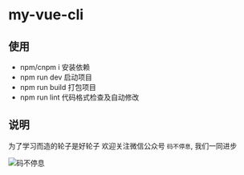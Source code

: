 # my-vue-cli

## 使用
+ npm/cnpm i  安装依赖
+ npm run dev 启动项目
+ npm run build 打包项目
+ npm run lint 代码格式检查及自动修改

## 说明
为了学习而造的轮子是好轮子
欢迎关注微信公众号 `码不停息`, 我们一同进步

![码不停息](http://www.h5love.cn/upload/img/gongzhonghao.jpg)


